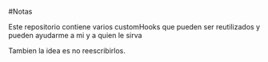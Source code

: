 #Notas 

Este repositorio contiene varios customHooks que pueden ser reutilizados y pueden ayudarme a mi y a quien le sirva

Tambien la idea es no reescribirlos.